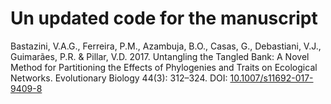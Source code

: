 # Un updated code for the manuscript 
Bastazini, V.A.G., Ferreira, P.M., Azambuja, B.O., Casas, G., Debastiani, V.J., Guimarães, P.R. & Pillar, V.D. 2017. Untangling the Tangled Bank: A Novel Method for Partitioning the Effects of Phylogenies and Traits on Ecological Networks. Evolutionary Biology  44(3): 312–324. DOI: [10.1007/s11692-017-9409-8](https://link.springer.com/article/10.1007/s11692-017-9409-8)
